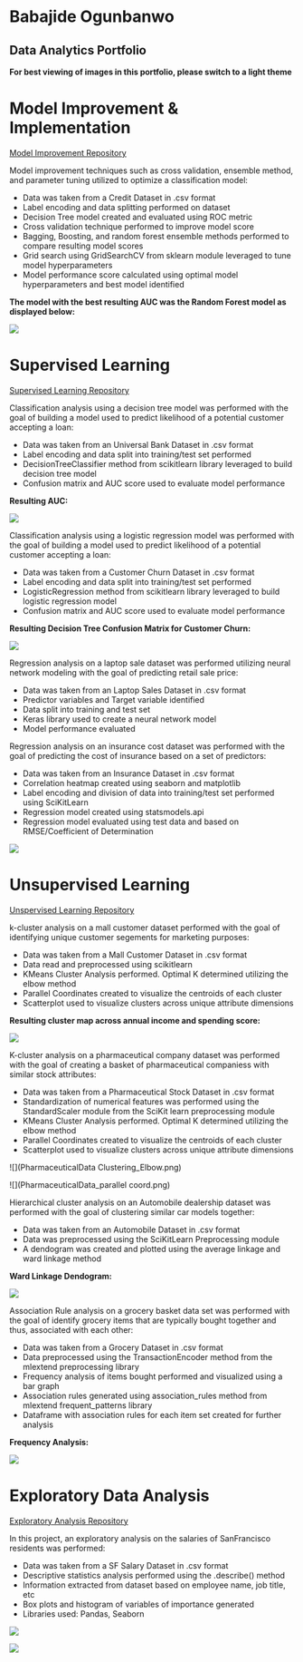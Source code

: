 # Babajide Ogunbanwo
## Data Analytics Portfolio

**For best viewing of images in this portfolio, please switch to a light theme**
# Model Improvement & Implementation 

[Model Improvement Repository](https://github.com/bio-ops/Model-Improvement) 

Model improvement techniques such as cross validation, ensemble method, and parameter tuning utilized to optimize a classification model:

* Data was taken from a Credit Dataset in .csv format
* Label encoding and data splitting performed on dataset
* Decision Tree model created and evaluated using ROC metric
* Cross validation technique performed to improve model score
* Bagging, Boosting, and random forest ensemble methods performed to compare resulting model scores
* Grid search using GridSearchCV from sklearn module leveraged to tune model hyperparameters
* Model performance score calculated using optimal model hyperparameters and best model identified

**The model with the best resulting AUC was the Random Forest model as displayed below:** 

![](RandomForest_ROC.png)


# Supervised Learning

[Supervised Learning Repository](https://github.com/bio-ops/Supervised-Learning)

Classification analysis using a decision tree model was performed with the goal of building a model used to predict likelihood of a potential customer accepting a loan:

* Data was taken from an Universal Bank Dataset in .csv format
* Label encoding and data split into training/test set performed
* DecisionTreeClassifier method from scikitlearn library leveraged to build decision tree model
* Confusion matrix and AUC score used to evaluate model performance

**Resulting AUC:** 


![](UniversalBankModel_AUC.png)

Classification analysis using a logistic regression model was performed with the goal of building a model used to predict likelihood of a potential customer accepting a loan:

* Data was taken from a Customer Churn Dataset in .csv format
* Label encoding and data split into training/test set performed
* LogisticRegression method from scikitlearn library leveraged to build logistic regression model
* Confusion matrix and AUC score used to evaluate model performance


**Resulting Decision Tree Confusion Matrix for Customer Churn:** 


![](DecisionTree_Confusion_Telco.png)

Regression analysis on a laptop sale dataset was performed utilizing neural network modeling with the goal of predicting retail sale price: 

* Data was taken from an Laptop Sales Dataset in .csv format
* Predictor variables and Target variable identified
* Data split into training and test set
* Keras library used to create a neural network model 
* Model performance evaluated


Regression analysis on an insurance cost dataset was performed with the goal of predicting the cost of insurance based on a set of predictors: 

* Data was taken from an Insurance Dataset in .csv format
* Correlation heatmap created using seaborn and matplotlib
* Label encoding and division of data into training/test set performed using SciKitLearn
* Regression model created using statsmodels.api
* Regression model evaluated using test data and based on RMSE/Coefficient of Determination

![](InsuranceCost_LR_Heatmap.png)

# Unsupervised Learning

[Unspervised Learning Repository](https://github.com/bio-ops/Unsupervised-Learning)

k-cluster analysis on a mall customer dataset performed with the goal of identifying unique customer segements for marketing purposes: 

* Data was taken from a Mall Customer Dataset in .csv format
* Data read and preprocessed using scikitlearn
* KMeans Cluster Analysis performed. Optimal K determined utilizing the elbow method
* Parallel Coordinates created to visualize the centroids of each cluster
* Scatterplot used to visualize clusters across unique attribute dimensions

**Resulting cluster map across annual income and spending score:**

![](MallCustomers_ClusterGraph.png)

K-cluster analysis on a pharmaceutical company dataset was performed with the goal of creating a basket of pharmaceutical companiess with similar stock attributes:

* Data was taken from a Pharmaceutical Stock Dataset in .csv format
* Standardization of numerical features was performed using the StandardScaler module from the SciKit learn preprocessing module
* KMeans Cluster Analysis performed. Optimal K determined utilizing the elbow method
* Parallel Coordinates created to visualize the centroids of each cluster
* Scatterplot used to visualize clusters across unique attribute dimensions

![](PharmaceuticalData Clustering_Elbow.png)

![](PharmaceuticalData_parallel coord.png) 

Hierarchical cluster analysis on an Automobile dealership dataset was performed with the goal of clustering similar car models together: 

* Data was taken from an Automobile Dataset in .csv format
* Data was preprocessed using the SciKitLearn Preprocessing module
* A dendogram was created and plotted using the average linkage and ward linkage method

**Ward Linkage Dendogram:** 

![](Hierchical_WardLinkage.png) 

Association Rule analysis on a grocery basket data set  was performed with the goal of identify grocery items that are typically bought together and thus, associated with each other:

* Data was taken from a Grocery Dataset in .csv format
* Data preprocessed using the TransactionEncoder method from the mlextend preprocessing library
* Frequency analysis of items bought performed and visualized using a bar graph
* Association rules generated using association_rules method from mlextend frequent_patterns library
* Dataframe with association rules for each item set created for further analysis

**Frequency Analysis:** 

![](ItemFreq_Groceries_AR.png)

# Exploratory Data Analysis

[Exploratory Analysis Repository](https://github.com/bio-ops/Exploratory-Data-Analysis)

In this project, an exploratory analysis on the salaries of SanFrancisco residents was performed:

* Data was taken from a SF Salary Dataset in .csv format
* Descriptive statistics analysis performed using the .describe() method
* Information extracted from dataset based on employee name, job title, etc
* Box plots and histogram of variables of importance generated
* Libraries used: Pandas, Seaborn

![](Boston_BoxPlot.png)

![](SFSalary_PayDistribution.png)
